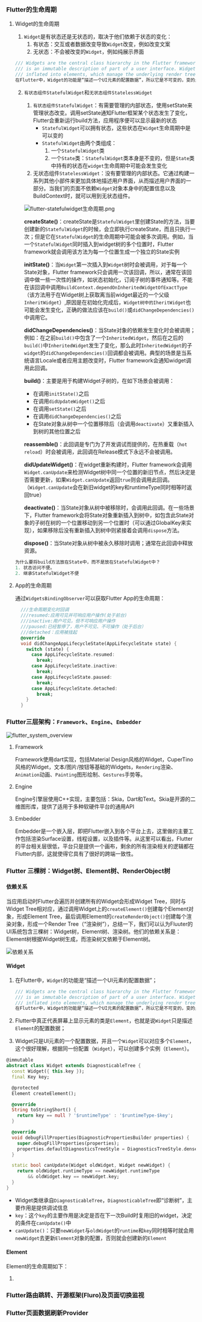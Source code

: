 ### Flutter的生命周期

1. Widget的生命周期

   1. `Widget`是有状态还是无状态的，取决于他们依赖于状态的变化：
      1. 有状态：交互或者数据改变导致`Widget`改变，例如改变文案
      2. 无状态：不会被改变的`Widget`，例如纯展示界面

   ```dart
   /// Widgets are the central class hierarchy in the Flutter framework. A widget
   /// is an immutable description of part of a user interface. Widgets can be
   /// inflated into elements, which manage the underlying render tree.
   在Flutter中，Widget的功能是“描述一个UI元素的配置数据”，所以它是不可变的，变的是Widget里面的状态，也就是State。
   ```

   2. `有状态组件StatefulWidget`和`无状态组件StatelessWidget`

      1. ```有状态组件StatefulWidget```：有需要管理的内部状态，使用setState来管理状态改变。调用setState通知Flutter框架某个状态发生了变化，Flutter会重新运行build方法，应用程序便可以显示最新的状态
         - `StatefulWidget`可以拥有状态，这些状态在`Widget`生命周期中是可以变的
         - `StatefulWidget`由两个类组成：
           1. 一个`StatefulWidget`类
           2. 一个`State`类：`StatefulWidget`类本身是不变的，但是`State`类中持有的状态在`widget`生命周期中可能会发生变化
      2. 无状态组件`StatelessWidget`：没有要管理的内部状态。它通过构建一系列其他小部件来更加具体地描述用户界面，从而描述用户界面的一部分。当我们的页面不依赖`Widget`对象本身中的配置信息以及BuildContext时，就可以用到无状态组件。

      ![flutter-statefulwidget生命周期.png](http://ucoon.gitee.io/myblogimg/flutter-statefulwidget%E7%94%9F%E5%91%BD%E5%91%A8%E6%9C%9F.jpg)

      **createState()**：createState是`StatefulWidget`里创建State的方法，当要创建新的`StatefulWidget`的时候，会立即执行createState，而且只执行一次；但是它在`StatefulWidget`的生命周期中可能会被多次调用。例如，当一个`StatefulWidget`同时插入到widget树的多个位置时，Flutter framework就会调用该方法为每一个位置生成一个独立的State实例

      **initState()**：当`Widget`第一次插入到`Widget`树时会被调用，对于每一个State对象，Flutter framework只会调用一次该回调，所以，通常在该回调中做一些一次性的操作，如状态初始化，订阅子树的事件通知等。不能在该回调中调用`BuildContext.dependOnInheritedWidgetOfExactType`（该方法用于在Widget树上获取离当前widget最近的一个父级`InheritWidget`）,原因是在初始化完成后，`Widget树中的IheritWidget`也可能会发生变化，正确的做法应该在`build()`或`didChangeDependencies()`中调用它。

      **didChangeDependencies()**：当State对象的依赖发生变化时会被调用；例如：在之前`build()`中包含了一个`InheritedWidget`，然后在之后的`build()`中`InheritedWidget`发生了变化，那么此时`InheritedWidget`的子`widget`的`didChangeDependencies()`回调都会被调用。典型的场景是当系统语言Locale或者应用主题改变时，Flutter framework会通知widget调用此回调。
      
      **build()**：主要是用于构建Widget子树的，在如下场景会被调用：
      
      - 在调用`initState()`之后
      - 在调用`didUpdateWidget()`之后
      - 在调用`setState()`之后
      - 在调用`didChangeDependencies()`之后
      - 在State对象从树中一个位置移除后（会调用`deactivate`）又重新插入到树的其他位置之后
      
      **reassemble()**：此回调是专门为了开发调试而提供的，在热重载（`hot reload`）时会被调用，此回调在Release模式下永远不会被调用。
      
      **didUpdateWidget()**：在widget重新构建时，Flutter framework会调用`Widget.canUpdate`来检测Widget树中同一个位置的新旧节点，然后决定是否需要更新，如果`Widget.canUpdate`返回`true`则会调用此回调。（`Widget.canUpdate`会在新旧widget的key和runtimeType同时相等时返回true）
      
      **deactivate()**：当State对象从树中被移除时，会调用此回调。在一些场景下，Flutter framework会将State对象重新插入到树中，如包含此State对象的子树在树的一个位置移动到另一个位置时（可以通过GlobalKey来实现），如果移除后没有重新插入到树中则紧接着会调用`dispose`方法。
      
      **dispose()**：当State对象从树中被永久移除时调用；通常在此回调中释放资源。

   ```dart
   为什么要将build方法放在State中，而不是放在StatefulWidget中？
   1. 状态访问不便。
   2. 继承StatefulWidget不便
   ```

2. App的生命周期

   通过`WidgetsBindingObserver`可以获取Flutter App的生命周期：

   ```dart
     ///生命周期变化时回调
     ///resumed:应用可见并可响应用户操作(处于前台)
     ///inactive:用户可见，但不可响应用户操作
     ///paused:已经暂停了，用户不可见、不可操作（处于后台）
     ///detached：应用被挂起
     @override
     void didChangeAppLifecycleState(AppLifecycleState state) {
       switch (state) {
         case AppLifecycleState.resumed:
           break;
         case AppLifecycleState.inactive:
           break;
         case AppLifecycleState.paused:
           break;
         case AppLifecycleState.detached:
           break;
       }
     }
   ```

   

### Flutter三层架构：`Framework`、`Engine`、`Embedder`

![flutter_system_overview](http://ucoon.gitee.io/myblogimg/flutter_system_overview.png)

1. Framework

   Framework使用dart实现，包括Material Design风格的Widget，CuperTino风格的Widget，文本/图片/按钮等基础的Widgets，`Rendering`渲染、`Animation`动画、`Painting`图形绘制、`Gestures`手势等。

2. Engine

   Engine引擎层使用C++实现，主要包括：Skia，Dart和Text。Skia是开源的二维图形库，提供了适用于多种软硬件平台的通用API

3. Embedder

   Embedder是一个嵌入层，即把Flutter嵌入到各个平台上去，这里做的主要工作包括渲染Surface设置，线程设置，以及插件等。从这里可以看出，Flutter的平台相关层很低，平台只是提供一个画布，剩余的所有渲染相关的逻辑都在Flutter内部，这就使得它具有了很好的跨端一致性。

### Flutter 三棵树：Widget树、Element树、RenderObject树

#### 依赖关系

当应用启动时Flutter会遍历并创建所有的Widget会形成Widget Tree，同时与Widget Tree相对应，通过调用Widget上的`createElement()`创建每个Element对象，形成Element Tree，最后调用Element的`createRenderObject()`创建每个渲染对象，形成一个Render Tree（“渲染树”），总结一下，我们可以认为Fluuter的UI系统包含三棵树：Widget树，Element树、渲染树。他们的依赖关系是：Element树根据Widget树生成，而渲染树又依赖于Element树。

![依赖关系](https://upload-images.jianshu.io/upload_images/24924109-0d3c0dc4a2b7798b.png?imageMogr2/auto-orient/strip|imageView2/2/w/644/format/webp)

#### Widget

1. 在Flutter中，`Widget`的功能是“描述一个UI元素的配置数据”；

   ```dart
   /// Widgets are the central class hierarchy in the Flutter framework. A widget
   /// is an immutable description of part of a user interface. Widgets can be
   /// inflated into elements, which manage the underlying render tree.
   在Flutter中，Widget的功能是“描述一个UI元素的配置数据”，所以它是不可变的，变的是Widget里面的状态，也就是State。
   ```

2. Flutter中真正代表屏幕上显示元素的类是`Element`，也就是说`Widget`只是描述`Element`的配置数据；

3. Widget只是UI元素的一个配置数据，并且一个`Widget`可以对应多个`Element`，这个很好理解，根据同一份配置（`Widget`），可以创建多个实例（`Element`）。

```dart
@immutable
abstract class Widget extends DiagnosticableTree {
  const Widget({ this.key });
  final Key key;

  @protected
  Element createElement();

  @override
  String toStringShort() {
    return key == null ? '$runtimeType' : '$runtimeType-$key';
  }

  @override
  void debugFillProperties(DiagnosticPropertiesBuilder properties) {
    super.debugFillProperties(properties);
    properties.defaultDiagnosticsTreeStyle = DiagnosticsTreeStyle.dense;
  }

  static bool canUpdate(Widget oldWidget, Widget newWidget) {
    return oldWidget.runtimeType == newWidget.runtimeType
        && oldWidget.key == newWidget.key;
  }
}
```

- Widget类继承自`DiagnosticableTree`，`DiagnosticableTree`即“诊断树”，主要作用是提供调试信息
- `key`：这个`key`的主要作用是决定是否在下一次Build时复用旧的widget，决定的条件在`canUpdate()`中
- `canUpdate()`：只要`newWidget`与`oldWidget`的`runtime`和`key`同时相等时就会用`newWidget`去更新`Element`对象的配置，否则就会创建新的`Element`

#### Element

Element的生命周期如下：

1. 

### Flutter路由跳转、开源框架(Fluro)及页面切换监视

### Flutter页面数据刷新Provider







